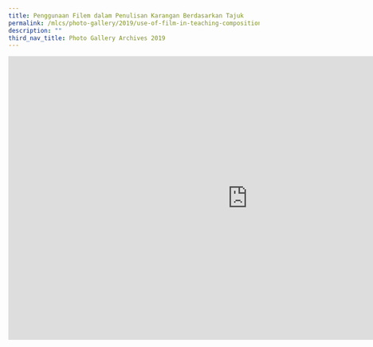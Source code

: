 ```yaml
---
title: Penggunaan Filem dalam Penulisan Karangan Berdasarkan Tajuk
permalink: /mlcs/photo-gallery/2019/use-of-film-in-teaching-composition-based-on-topic/
description: ""
third_nav_title: Photo Gallery Archives 2019
---
```

<iframe allowfullscreen="true" height="569" width="960" frameborder="0" src="https://docs.google.com/presentation/d/e/2PACX-1vQlHWshwIlehRn6_llc9PXbNHbOlyFtpIL539rlmjsmByl1WIZtE0xGlcZ0BZ-CKhvS1yKUc_QJAQz7/embed?start=false&amp;loop=false&amp;delayms=3000"></iframe>